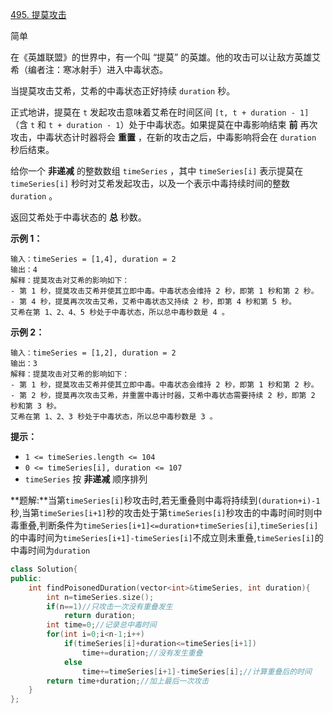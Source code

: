 [495. 提莫攻击](https://leetcode.cn/problems/teemo-attacking/)

简单

在《英雄联盟》的世界中，有一个叫 “提莫” 的英雄。他的攻击可以让敌方英雄艾希（编者注：寒冰射手）进入中毒状态。

当提莫攻击艾希，艾希的中毒状态正好持续 `duration` 秒。

正式地讲，提莫在 `t` 发起攻击意味着艾希在时间区间 `[t, t + duration - 1]`（含 `t` 和 `t + duration - 1`）处于中毒状态。如果提莫在中毒影响结束 **前** 再次攻击，中毒状态计时器将会 **重置** ，在新的攻击之后，中毒影响将会在 `duration` 秒后结束。

给你一个 **非递减** 的整数数组 `timeSeries` ，其中 `timeSeries[i]` 表示提莫在 `timeSeries[i]` 秒时对艾希发起攻击，以及一个表示中毒持续时间的整数 `duration` 。

返回艾希处于中毒状态的 **总** 秒数。



**示例 1：**

```
输入：timeSeries = [1,4], duration = 2
输出：4
解释：提莫攻击对艾希的影响如下：
- 第 1 秒，提莫攻击艾希并使其立即中毒。中毒状态会维持 2 秒，即第 1 秒和第 2 秒。
- 第 4 秒，提莫再次攻击艾希，艾希中毒状态又持续 2 秒，即第 4 秒和第 5 秒。
艾希在第 1、2、4、5 秒处于中毒状态，所以总中毒秒数是 4 。
```

**示例 2：**

```
输入：timeSeries = [1,2], duration = 2
输出：3
解释：提莫攻击对艾希的影响如下：
- 第 1 秒，提莫攻击艾希并使其立即中毒。中毒状态会维持 2 秒，即第 1 秒和第 2 秒。
- 第 2 秒，提莫再次攻击艾希，并重置中毒计时器，艾希中毒状态需要持续 2 秒，即第 2 秒和第 3 秒。
艾希在第 1、2、3 秒处于中毒状态，所以总中毒秒数是 3 。
```

 

**提示：**

- `1 <= timeSeries.length <= 104`
- `0 <= timeSeries[i], duration <= 107`
- `timeSeries` 按 **非递减** 顺序排列

**题解:**当第`timeSeries[i]`秒攻击时,若无重叠则中毒将持续到`(duration+i)-1`秒,当第`timeSeries[i+1]`秒的攻击处于第`timeSeries[i]`秒攻击的中毒时间时则中毒重叠,判断条件为`timeSeries[i+1]<=duration+timeSeries[i]`,`timeSeries[i]`的中毒时间为`timeSeries[i+1]-timeSeries[i]`不成立则未重叠,`timeSeries[i]`的中毒时间为`duration`

```c++
class Solution{
public:
	int findPoisonedDuration(vector<int>&timeSeries, int duration){
		int n=timeSeries.size();
		if(n==1)//只攻击一次没有重叠发生
			return duration;
		int time=0;//记录总中毒时间
		for(int i=0;i<n-1;i++)
			if(timeSeries[i]+duration<=timeSeries[i+1])
				time+=duration;//没有发生重叠
			else
				time+=timeSeries[i+1]-timeSeries[i];//计算重叠后的时间
		return time+duration;//加上最后一次攻击
	}
};
```

